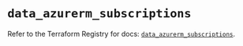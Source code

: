 # `data_azurerm_subscriptions`

Refer to the Terraform Registry for docs: [`data_azurerm_subscriptions`](https://registry.terraform.io/providers/hashicorp/azurerm/4.20.0/docs/data-sources/subscriptions).
